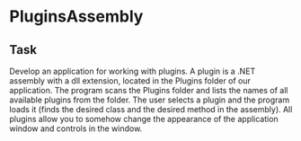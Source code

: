 # PluginsAssembly
## Task
Develop an application for working with plugins. A plugin is a .NET assembly with a dll extension, located in the Plugins folder of our application. The program scans the Plugins folder and lists the names of all available plugins from the folder. The user selects a plugin and the program loads it (finds the desired class and the desired method in the assembly). All plugins allow you to somehow change the appearance of the application window and controls in the window.
